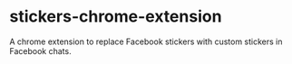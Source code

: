 # stickers-chrome-extension
A chrome extension to replace Facebook stickers with custom stickers in Facebook chats. 

